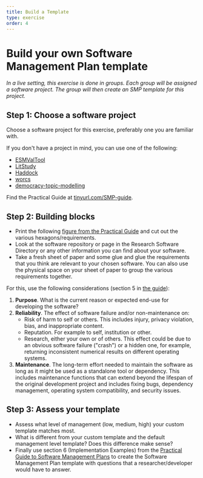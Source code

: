 ```yaml
---
title: Build a Template
type: exercise
order: 4
---
```


# Build your own Software Management Plan template

*In a live setting, this exercise is done in groups.
Each group will be assigned a software project.
The group will then create an SMP template for this project.*

## Step 1: Choose a software project

Choose a software project for this exercise, preferably one you are familiar with.

If you don't have a project in mind, you can use one of the following:

- [ESMValTool](https://research-software-directory.org/software/esmvaltool)
- [LitStudy](https://research-software-directory.org/software/litstudy)
- [Haddock](https://research-software-directory.org/software/haddock3)
- [worcs](https://cjvanlissa.github.io/worcs/index.html)
- [democracy-topic-modelling](https://research-software-directory.org/software/democracy-topic-modelling)

Find the Practical Guide at [tinyurl.com/SMP-guide](https://doi.org/10.5281/zenodo.7589725).

## Step 2: Building blocks

- Print the following [figure from the Practical Guide](media/SMP-requirements.pdf) and cut out the various hexagons/requirements. 
- Look at the software repository or page in the Research Software Directory or any other information you can find about your software. 
- Take a fresh sheet of paper and some glue and glue the requirements that you think are relevant to your chosen software. You can also use the physical space on your sheet of paper to group the various requirements together. 

For this, use the following considerations (section 5 in [the guide](https://doi.org/10.5281/zenodo.7589725)):

1. **Purpose**. What is the current reason or expected end-use for developing the software?
2. **Reliability**. The effect of software failure and/or non-maintenance on:
    - Risk of harm to self or others. This includes injury, privacy violation, bias, and inappropriate content.
    - Reputation. For example to self, institution or other.
    - Research, either your own or of others. This effect could be due to an obvious software failure ("crash") or a hidden one, for example, returning inconsistent numerical results on different operating systems.
3. **Maintenance**. The long-term effort needed to maintain the software as long as it might be used as a standalone tool or dependency. This includes maintenance functions that can extend beyond the lifespan of the original development project and includes fixing bugs, dependency management, operating system compatibility, and security issues.


## Step 3: Assess your template

- Assess what level of management (low, medium, high) your custom template matches most. 
- What is different from your custom template and the default management level template? Does this difference make sense?
- Finally use section 6 (Implementation Examples) from the [Practical Guide to Software Management Plans](https://doi.org/10.5281/zenodo.7589725) to create the Software Management Plan template with questions that a researcher/developer would have to answer. 

